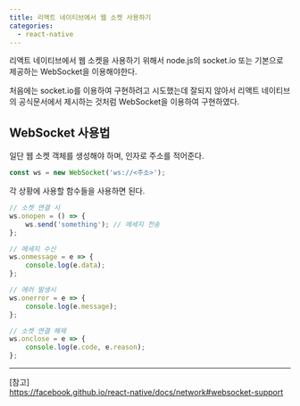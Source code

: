 ```yaml
---
title: 리액트 네이티브에서 웹 소켓 사용하기
categories:
  - react-native
---
```


리액트 네이티브에서 웹 소켓을 사용하기 위해서 node.js의 socket.io 또는 기본으로 제공하는 WebSocket을 이용해야한다.

처음에는 socket.io를 이용하여 구현하려고 시도했는데 잘되지 않아서 리액트 네이티브의 공식문서에서 제시하는 것처럼 WebSocket을 이용하여 구현하였다.

## WebSocket 사용법

일단 웹 소켓 객체를 생성해야 하며, 인자로 주소를 적어준다.

```javascript
const ws = new WebSocket('ws://<주소>');
```

각 상황에 사용할 함수들을 사용하면 된다.

```javascript
// 소켓 연결 시
ws.onopen = () => {
	ws.send('something'); // 메세지 전송
};

// 메세지 수신
ws.onmessage = e => {
	console.log(e.data);
};

// 에러 발생시
ws.onerror = e => {
	console.log(e.message);
};

// 소켓 연결 해제
ws.onclose = e => {
	console.log(e.code, e.reason);
};
```

---

[참고]  
https://facebook.github.io/react-native/docs/network#websocket-support
